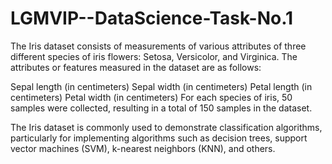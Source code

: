 # LGMVIP--DataScience-Task-No.1
The Iris dataset consists of measurements of various attributes of three different species of iris flowers: Setosa, Versicolor, and Virginica. The attributes or features measured in the dataset are as follows:

Sepal length (in centimeters)
Sepal width (in centimeters)
Petal length (in centimeters)
Petal width (in centimeters)
For each species of iris, 50 samples were collected, resulting in a total of 150 samples in the dataset.

The Iris dataset is commonly used to demonstrate classification algorithms, particularly for implementing algorithms such as decision trees, support vector machines (SVM), k-nearest neighbors (KNN), and others.
